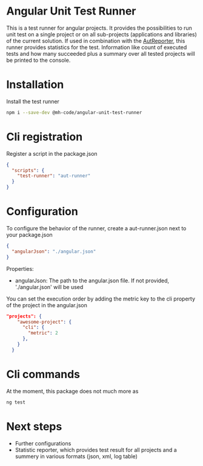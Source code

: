 # Angular Unit Test Runner

This is a test runner for angular projects.
It provides the possibilities to run unit test on a single project or on all sub-projects (applications and libraries) of the current solution.
If used in combination with the [AutReporter](https://www.npmjs.com/package/@mh-code/angular-karma-reporter), this runner provides statistics for the test.
Information like count of executed tests and how many succeeded plus a summary over all tested projects will be printed to the console.

# Installation
Install the test runner
```bash
npm i --save-dev @mh-code/angular-unit-test-runner
```

# Cli registration
Register a script in the package.json

```json
{
  "scripts": {
    "test-runner": "aut-runner"
  }
}
```
# Configuration
To configure the behavior of the runner, create a aut-runner.json next to your package.json
```json
{
  "angularJson": "./angular.json"
}
```
Properties:
- angularJson: The path to the angular.json file. If not provided, './angular.json' will be used

You can set the execution order by adding the metric key to the cli property of the project in the angular.json
``` json
"projects": {
    "awesome-project": {
      "cli": {
        "metric": 2
      },
    }
  }
```

# Cli commands
At the moment, this package does not much more as 
```bash
ng test
```

# Next steps
- Further configurations
- Statistic reporter, which provides test result for all projects and a summery in various formats (json, xml, log table)